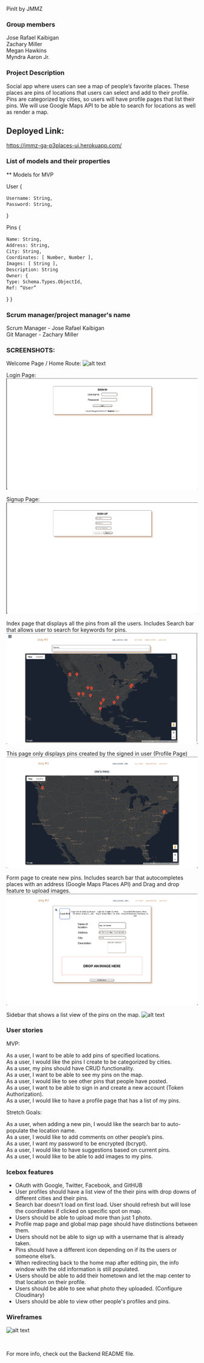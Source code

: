 PinIt by JMMZ

### Group members

Jose Rafael Kaibigan
<br>
Zachary Miller
<br>
Megan Hawkins
<br>
Myndra Aaron Jr.

### Project Description

Social app where users can see a map of people’s favorite places. These places are pins of locations that users can select and add to their profile. Pins are categorized by cities, so users will have profile pages that list their pins. We will use Google Maps API to be able to search for locations as well as render a map.


## Deployed Link:
https://jmmz-ga-p3places-ui.herokuapp.com/


### List of models and their properties

\*\* Models for MVP

User {

    Username: String,
    Password: String,

}

Pins {

    Name: String,
    Address: String,
    City: String,
    Coordinates: [ Number, Number ],
    Images: [ String ],
    Description: String
    Owner: {
    Type: Schema.Types.ObjectId,
    Ref: “User”
  }
}


### Scrum manager/project manager's name

Scrum Manager - Jose Rafael Kaibigan
<br>
Git Manager - Zachary Miller


### SCREENSHOTS:

Welcome Page / Home Route:
![alt text](assets/pinit_landingPage.png)

Login Page:
![alt text](assets/pinit_loginPage.png)

Signup Page:
![alt text](assets/pinit_signupPage.png)

Index page that displays all the pins from all the users. Includes Search bar that allows user to search for keywords for pins.
![alt text](assets/pinit_homemapPage.png)

This page only displays pins created by the signed in user (Profile Page)
![alt text](assets/pinit_profilePage.png)

Form page to create new pins. Includes search bar that autocompletes places with an address (Google Maps Places API) and Drag and drop feature to upload images.
![alt text](assets/pinit_newPinFormPage.png)

Sidebar that shows a list view of the pins on the map.
![alt text](assets/pinit_sidebar.png)


### User stories

MVP:

As a user, I want to be able to add pins of specified locations.
<br>
As a user, I would like the pins I create to be categorized by cities.
<br>
As a user, my pins should have CRUD functionality.
<br>
As a user, I want to be able to see my pins on the map.
<br>
As a user, I would like to see other pins that people have posted.
<br>
As a user, I want to be able to sign in and create a new account (Token Authorization).
<br>
As a user, I would like to have a profile page that has a list of my pins.
<br>

Stretch Goals:

As a user, when adding a new pin, I would like the search bar to auto-populate the location name.
<br>
As a user, I would like to add comments on other people’s pins.
<br>
As a user, I want my password to be encrypted (bcrypt).
<br>
As a user, I would like to have suggestions based on current pins.
<br>
As a user, I would like to be able to add images to my pins.

### Icebox features

- OAuth with Google, Twitter, Facebook, and GitHUB
- User profiles should have a list view of the their pins with drop downs of different cities and their pins.
- Search bar doesn't load on first load. User should refresh but will lose the coordinates if clicked on specific spot on map.
- Users should be able to upload more than just 1 photo.
- Profile map page and global map page should have distinctions between them.
- Users should not be able to sign up with a username that is already taken.
- Pins should have a different icon depending on if its the users or someone else’s.
- When redirecting back to the home map after editing pin, the info window with the old information is still populated.
- Users should be able to add their hometown and let the map center to that location on their profile.
- Users should be able to see what photo they uploaded. (Configure Cloudinary)
- Users should be able to view other people's profiles and pins.

### Wireframes

![alt text](Project-3-UI/public/placesWireframe.png)

<br>

For more info, check out the Backend README file.